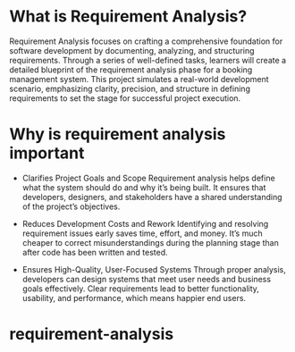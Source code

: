 
# What is Requirement Analysis?
Requirement Analysis focuses on crafting a comprehensive foundation for software development by documenting, analyzing, and structuring requirements.
Through a series of well-defined tasks, learners will create a detailed blueprint of the requirement analysis phase for a booking management system. 
This project simulates a real-world development scenario, emphasizing clarity, precision, and structure in defining requirements to set the stage for successful project execution.

# Why is requirement analysis important
* Clarifies Project Goals and Scope
Requirement analysis helps define what the system should do and why it’s being built.
It ensures that developers, designers, and stakeholders have a shared understanding of the project’s objectives.

* Reduces Development Costs and Rework
Identifying and resolving requirement issues early saves time, effort, and money.
It’s much cheaper to correct misunderstandings during the planning stage than after code has been written and tested.

* Ensures High-Quality, User-Focused Systems
Through proper analysis, developers can design systems that meet user needs and business goals effectively.
Clear requirements lead to better functionality, usability, and performance, which means happier end users.






# requirement-analysis
